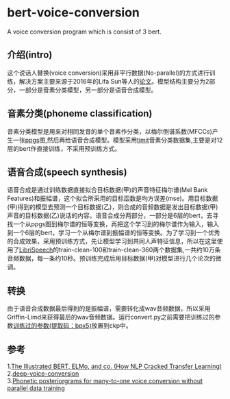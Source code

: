 # bert-voice-conversion
A voice conversion program which is consist of 3 bert. 

介绍(intro)  
-
这个说话人替换(voice conversion)采用非平行数据(No-parallel)的方式进行训练，解决方案主要来源于2016年的Lifa Sun等人的[论文](https://www.researchgate.net/publication/307434911_Phonetic_posteriorgrams_for_many-to-one_voice_conversion_without_parallel_data_training)。模型结构主要分为2部分，一部分是音素分类模型，另一部分是语音合成模型。

音素分类(phoneme classification)  
-
音素分类模型是用来对相同发音的单个音素作分类，以梅尔倒谱系数(MFCCs)产生一张[ppgs](https://www.researchgate.net/publication/307434911_Phonetic_posteriorgrams_for_many-to-one_voice_conversion_without_parallel_data_training)图,然后再给语音合成模型。模型采用[timit](https://github.com/philipperemy/timit)音素分类数据集,主要是对12层的bert作直接训练，不采用预训练方式。

语音合成(speech synthesis)  
-
语音合成是通过训练数据直接拟合目标数据(甲)的声音特征梅尔谱(Mel Bank Features)和振幅谱，这个拟合所采用的目标函数是均方误差(mse)。用目标数据(甲)得到的模型去预测一个目标数据(乙)，则合成的音频数据是发出目标数据(甲)声音的目标数据(乙)说话的内容。语音合成分两部分，一部分是6层的bert，去寻找一个从ppgs图到梅尔谱的恒等变换，再把这个学习到的梅尔谱作为输入，输入到一个6层的bert，学习一个从梅尔谱到振幅谱的恒等变换。为了学习到一个优秀的合成效果，采用预训练方式，先让模型学习到共同人声特征信息，所以在这里使用了[LibriSpeech](http://www.openslr.org/12/)的train-clean-100和train-clean-360两个数据集,一共约10万条音频数据，每一条约10秒。预训练完成后用目标数据(甲)对模型进行几个论次的微调。

转换  
-
由于语音合成数据最后得到的是振幅谱，需要转化成wav音频数据，所以采用Griffin-Limd来获得最后的wav音频数据。运行convert.py之前需要把训练过的参数[训练过的参数(提取码：bpx5)](https://pan.baidu.com/s/1rosXmM9q6KIHz8rTReljqg)放置到ckp中。


参考  
-
1.[The Illustrated BERT, ELMo, and co. (How NLP Cracked Transfer Learning)](https://github.com/andabi/deep-voice-conversion)  
2.[deep-voice-conversion](https://github.com/andabi/deep-voice-conversion)  
3.[Phonetic posteriorgrams for many-to-one voice conversion without parallel data training](https://www.researchgate.net/publication/307434911_Phonetic_posteriorgrams_for_many-to-one_voice_conversion_without_parallel_data_training)
